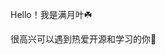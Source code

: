 Hello！我是满月叶☘️

很高兴可以遇到热爱开源和学习的你💜

<!---
MoonLeeeaf/MoonLeeeaf is a ✨ special ✨ repository because its `README.md` (this file) appears on your GitHub profile.
You can click the Preview link to take a look at your changes.
--->
